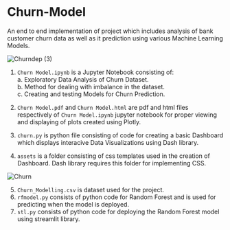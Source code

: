 


# Churn-Model
An end to end implementation of project which includes analysis of bank customer churn data as well as it prediction using various Machine Learning Models.<br>

![Churndep (3)](https://user-images.githubusercontent.com/63745797/126974585-8c4c2853-b48b-4148-8ed8-c9fadb2d2a35.gif)


1. `Churn Model.ipynb` is a Jupyter Notebook consisting of:<br>
  a. Exploratory Data Analysis of Churn Dataset.<br>
  b. Method for dealing with imbalance in the dataset.<br>
  c. Creating and testing Models for Churn Prediction.<br>

2. `Churn Model.pdf` and `Churn Model.html` are pdf and html files respectively of `Churn Model.ipynb` jupyter notebook for proper viewing and displaying of plots created using Plotly.<br>

3. `churn.py` is python file consisting of code for creating a basic Dashboard which displays interacive Data Visualizations using Dash library.<br>
4. `assets` is a folder consisting of css templates used in the creation of Dashboard. Dash library requires this folder for implementing CSS.<br>

![Churn](https://user-images.githubusercontent.com/63745797/118082161-4feb5f80-b3da-11eb-9a83-4d5f861a0566.gif)

5. `Churn_Modelling.csv` is dataset used for the project.<br>
6. `rfmodel.py` consists of python code for Random Forest and is used for predicting when the model is deployed.<br>
7. `stl.py` consists of python code for deploying the Random Forest model using streamlit library.<br>
